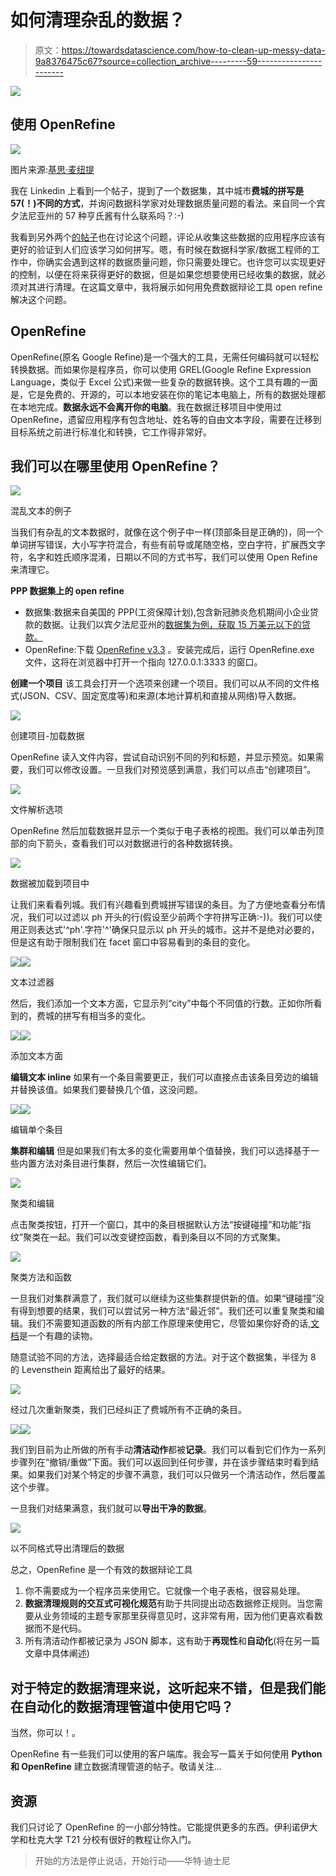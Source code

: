 # 如何清理杂乱的数据？

> 原文：<https://towardsdatascience.com/how-to-clean-up-messy-data-9a8376475c67?source=collection_archive---------59----------------------->

![](img/7ede0643f1b2ac370e959d4217e63a28.png)

## 使用 OpenRefine

![](img/d9d9f0c9548dcd6b0a81dcf4725b53a6.png)

图片来源:[基思·麦纽提](https://www.linkedin.com/posts/keith-mcnulty_datascientists-datascience-rstats-activity-6686524168160219136-Lxeb)

我在 Linkedin 上看到一个帖子，提到了一个数据集，其中城市**费城的拼写是 57(！)不同的方式**，并询问数据科学家对处理数据质量问题的看法。来自同一个宾夕法尼亚州的 57 种亨氏酱有什么联系吗？:-)

我看到另外两个[的帖子](https://twitter.com/dataeditor/status/1280278987797942272?s=21)也在讨论这个问题，评论从收集这些数据的应用程序应该有更好的验证到人们应该学习如何拼写。嗯，有时候在数据科学家/数据工程师的工作中，你确实会遇到这样的数据质量问题，你只需要处理它。也许您可以实现更好的控制，以便在将来获得更好的数据，但是如果您想要使用已经收集的数据，就必须对其进行清理。在这篇文章中，我将展示如何用免费数据辩论工具 open refine 解决这个问题。

## OpenRefine

OpenRefine(原名 Google Refine)是一个强大的工具，无需任何编码就可以轻松转换数据。而如果你是程序员，你可以使用 GREL(Google Refine Expression Language，类似于 Excel 公式)来做一些复杂的数据转换。这个工具有趣的一面是，它是免费的、开源的，可以本地安装在你的笔记本电脑上，所有的数据处理都在本地完成。**数据永远不会离开你的电脑**。我在数据迁移项目中使用过 OpenRefine，遗留应用程序有包含地址、姓名等的自由文本字段，需要在迁移到目标系统之前进行标准化和转换，它工作得非常好。

## 我们可以在哪里使用 OpenRefine？

![](img/73fdcb01b9d4cc6f6d25eddd52a9c21e.png)

混乱文本的例子

当我们有杂乱的文本数据时，就像在这个例子中一样(顶部条目是正确的)，同一个单词拼写错误，大小写字符混合，有些有前导或尾随空格，空白字符，扩展西文字符，名字和姓氏顺序混淆，日期以不同的方式书写，我们可以使用 Open Refine 来清理它。

**PPP 数据集上的 open refine**

*   数据集:数据来自美国的 PPP(工资保障计划),包含新冠肺炎危机期间小企业贷款的数据。让我们以宾夕法尼亚州的[数据集为例，获取 15 万美元以下的贷款。](https://www.sba.gov/funding-programs/loans/coronavirus-relief-options/paycheck-protection-program?utm_medium=email&utm_source=govdelivery#section-header-11)
*   OpenRefine:下载 [OpenRefine v3.3](https://openrefine.org/download.html) 。安装完成后，运行 OpenRefine.exe 文件，这将在浏览器中打开一个指向 127.0.0.1:3333 的窗口。

**创建一个项目**
该工具会打开一个选项来创建一个项目。我们可以从不同的文件格式(JSON、CSV、固定宽度等)和来源(本地计算机和直接从网络)导入数据。

![](img/3c5e4ff220dc363244e4567bc35a8bfe.png)

创建项目-加载数据

OpenRefine 读入文件内容，尝试自动识别不同的列和标题，并显示预览。如果需要，我们可以修改设置。一旦我们对预览感到满意，我们可以点击“创建项目”。

![](img/12965332db652e4abaf619b2a7441e42.png)

文件解析选项

OpenRefine 然后加载数据并显示一个类似于电子表格的视图。我们可以单击列顶部的向下箭头，查看我们可以对数据进行的各种数据转换。

![](img/ba8c2d86f4a670eea760736541cf8dd1.png)

数据被加载到项目中

让我们来看看列城。我们有兴趣看到费城拼写错误的条目。为了方便地查看分布情况，我们可以过滤以 ph 开头的行(假设至少前两个字符拼写正确:-))。我们可以使用正则表达式'^ph'.字符'^'确保只显示以 ph 开头的城市。这并不是绝对必要的，但是这有助于限制我们在 facet 窗口中容易看到的条目的变化。

![](img/21824536233f36ad30d32696411b6281.png)![](img/4346ad551a97b705d4a4ad9af28572a5.png)

文本过滤器

然后，我们添加一个文本方面，它显示列“city”中每个不同值的行数。正如你所看到的，费城的拼写有相当多的变化。

![](img/93db912dad2a0d4b54d7bb331f765e32.png)![](img/5457bb6e12b4337b5f082a9f19d8fdf8.png)

添加文本方面

**编辑文本 inline**
如果有一个条目需要更正，我们可以直接点击该条目旁边的编辑并替换该值。如果我们要替换几个值，这没问题。

![](img/72283682c201fecaee8511d1b77a7cbf.png)![](img/95be3c933deab0ca183c334652c7884a.png)

编辑单个条目

**集群和编辑** 但是如果我们有太多的变化需要用单个值替换，我们可以选择基于一些内置方法对条目进行集群，然后一次性编辑它们。

![](img/4d02e12f159f856509b813ca2110d7fd.png)

聚类和编辑

点击聚类按钮，打开一个窗口，其中的条目根据默认方法“按键碰撞”和功能“指纹”聚类在一起。我们可以改变键控函数，看到条目以不同的方式聚集。

![](img/d7d649df98933efebe97b2796f0d9521.png)

聚类方法和函数

一旦我们对集群满意了，我们就可以继续为这些集群提供新的值。如果“键碰撞”没有得到想要的结果，我们可以尝试另一种方法“最近邻”。我们还可以重复聚类和编辑。我们不需要知道函数的所有内部工作原理来使用它，尽管如果你好奇的话,[文档](https://github.com/OpenRefine/OpenRefine/wiki/Clustering-In-Depth)是一个有趣的读物。

随意试验不同的方法，选择最适合给定数据的方法。对于这个数据集，半径为 8 的 Levensthein 距离给出了最好的结果。

![](img/2dd2ddd0fa1995f9d921a0aa05d7859c.png)

经过几次重新聚类，我们已经纠正了费城所有不正确的条目。

![](img/91744f889bfea14963a07c14127f0d70.png)![](img/2a68a11bffca9936557133e160b3b9b8.png)

我们到目前为止所做的所有手动**清洁动作**都被**记录**。我们可以看到它们作为一系列步骤列在“撤销/重做”下面。我们可以返回到任何步骤，并在该步骤结束时看到结果。如果我们对某个特定的步骤不满意，我们可以只做另一个清洁动作，然后覆盖这个步骤。

一旦我们对结果满意，我们就可以**导出干净的数据**。

![](img/65d80a576eb95253fc6e7b67ada2381b.png)

以不同格式导出清理后的数据

总之，OpenRefine 是一个有效的数据辩论工具

1.  你不需要成为一个程序员来使用它。它就像一个电子表格，很容易处理。
2.  **数据清理规则的交互式可视化规范**有助于共同提出动态数据修正规则。当您需要从业务领域的主题专家那里获得意见时，这非常有用，因为他们更喜欢看数据而不是代码。
3.  所有清洁动作都被记录为 JSON 脚本，这有助于**再现性**和**自动化**(将在另一篇文章中具体阐述)

## 对于特定的数据清理来说，这听起来不错，但是我们能在自动化的数据清理管道中使用它吗？

当然，你可以！。

OpenRefine 有一些我们可以使用的客户端库。我会写一篇关于如何使用 **Python 和 OpenRefine** 建立数据清理管道的帖子。敬请关注…

## 资源

我们只讨论了 OpenRefine 的一小部分特性。它能提供更多的东西。伊利诺伊大学和杜克大学 T21 分校有很好的教程让你入门。

> 开始的方法是停止说话，开始行动——华特·迪士尼